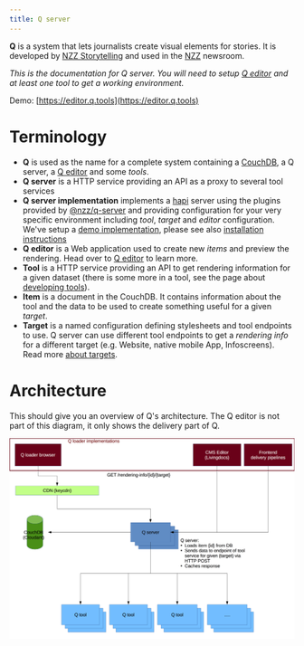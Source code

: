 ```yaml
---
title: Q server
---
```

__Q__ is a system that lets journalists create visual elements for stories. It is developed by [NZZ Storytelling](https://www.nzz.ch/storytelling) and used in the [NZZ](https://www.nzz.ch) newsroom.

_This is the documentation for Q server. You will need to setup [Q editor](https://github.com/nzzdev/Q-editor) and at least one tool to get a working environment._

Demo: [https://editor.q.tools](https://editor.q.tools)

# Terminology
- __Q__ is used as the name for a complete system containing a [CouchDB](https://couchdb.apache.org/), a Q server, a [Q editor](https://github.com/nzzdev/Q-editor) and some _tools_.
- __Q server__ is a HTTP service providing an API as a proxy to several tool services
- __Q server implementation__ implements a [hapi](https://hapijs.com/) server using the plugins provided by [@nzz/q-server](https://github.com/nzzdev/Q-server) and providing configuration for your very specific environment including _tool_, _target_ and _editor_ configuration. We've setup a [demo implementation](https://github.com/nzzdev/Q-server-demo), please see also [installation instructions](install.html)
- __Q editor__ is a Web application used to create new _items_ and preview the rendering. Head over to [Q editor](https://github.com/nzzdev/Q-editor) to learn more.
- __Tool__ is a HTTP service providing an API to get rendering information for a given dataset (there is some more in a tool, see the page about [developing tools](developing-tools.html)).
- __Item__ is a document in the CouchDB. It contains information about the tool and the data to be used to create something useful for a given _target_.
- __Target__ is a named configuration defining stylesheets and tool endpoints to use. Q server can use different tool endpoints to get a _rendering info_ for a different target (e.g. Website, native mobile App, Infoscreens). Read more [about targets](about-targets.html).

# Architecture
This should give you an overview of Q's architecture. The Q editor is not part of this diagram, it only shows the delivery part of Q.

![Q architecture](images/Q-server.png)
